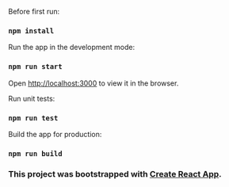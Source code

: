 Before first run:

### `npm install`

Run the app in the development mode:

### `npm run start`

Open [http://localhost:3000](http://localhost:3000) to view it in the browser.

Run unit tests:

### `npm run test`

Build the app for production:

### `npm run build`

### This project was bootstrapped with [Create React App](https://github.com/facebook/create-react-app).
